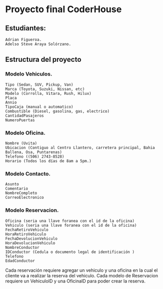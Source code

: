 # Proyecto final CoderHouse

## Estudiantes:
    Adrian Figueroa.
    Adelso Steve Araya Solórzano.

## Estructura del proyecto
### Modelo Vehiculos.
    Tipo (Sedan, SUV, Pickup, Van)
    Marca (Toyota, Suzuki, Nissan, etc)
    Modelo (Corrolla, Vitara, Rush, Hilux)
    Placa
    Annio
    TipoCaja (manual o automatico)
    Combustible (Diesel, gasolina, gas, electrico)
    CantidadPasajeros
    NumeroPuertas

### Modelo Oficina.
    Nombre (Uvita)
    Ubicacion (Contiguo al Centro Llantero, carretera principal, Bahia Ballena, Osa, Puntarenas)
    Telefono ((506) 2743-8528)
    Horario (Todos los días de 8am a 5pm.)

### Modelo Contacto.
    Asunto
    Comentario
    NombreCompleto
    CorreoElectronico

### Modelo Reservacion.
    Oficina (seria una llave foranea con el id de la oficina)
    Vehiculo (seria una llave foranea con el id de la oficina)
    FechaRetiroVehiculo
    HoraRetiroVehiculo
    FechaDevolucionVehiculo
    HoraDevolucionVehiculo
    NombreConductor
    IDConductor (Cedula o documento legal de identificación )
    Telefono
    EdadConductor

Cada reservación requiere agregar un vehiculo y una oficina en la cual el cliente
va a realizar la reserva del vehiculo. Cada modelo de Reservacion requiere un VehiculoID y
una OficinaID para poder crear la reserva.
